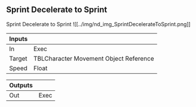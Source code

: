 ## Sprint Decelerate to Sprint
Sprint Decelerate to Sprint
![[../img/nd_img_SprintDecelerateToSprint.png]]

|Inputs||
|--|--|
| In | Exec |
| Target | TBLCharacter Movement Object Reference |
| Speed | Float |

|Outputs||
|--|--|
| Out | Exec |
